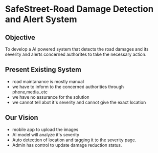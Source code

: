 # SafeStreet-Road Damage Detection and Alert System

## Objective
To develop a AI powered system that detects the road damages and its severity and alerts concerned authorites to take the necessary action.

## Present Existing System
- road maintanance is mostly manual
- we have to inform to the concerned authorities through phone,media..etc
- we have no assurance for the solution
- we cannot tell abot it's severity and cannot give the exact location


## Our Vision
- mobile app to upload the images
- AI model will analyze it's severity
- Auto detection of location and tagging it to the severity page.
- Admin has control to update damage reduction status.
